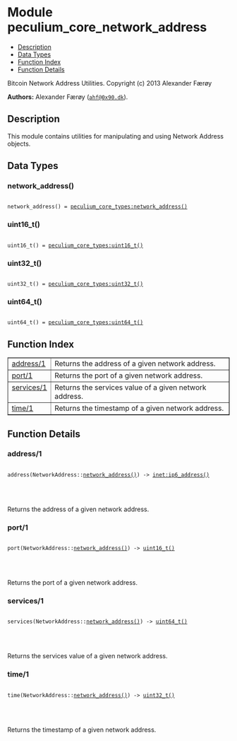 

# Module peculium_core_network_address #
* [Description](#description)
* [Data Types](#types)
* [Function Index](#index)
* [Function Details](#functions)


Bitcoin Network Address Utilities.
Copyright (c)  2013 Alexander Færøy

__Authors:__ Alexander Færøy ([`ahf@0x90.dk`](mailto:ahf@0x90.dk)).
<a name="description"></a>

## Description ##
   This module contains utilities for manipulating and using Network Address
objects.
<a name="types"></a>

## Data Types ##




### <a name="type-network_address">network_address()</a> ###



<pre><code>
network_address() = <a href="peculium_core_types.md#type-network_address">peculium_core_types:network_address()</a>
</code></pre>





### <a name="type-uint16_t">uint16_t()</a> ###



<pre><code>
uint16_t() = <a href="peculium_core_types.md#type-uint16_t">peculium_core_types:uint16_t()</a>
</code></pre>





### <a name="type-uint32_t">uint32_t()</a> ###



<pre><code>
uint32_t() = <a href="peculium_core_types.md#type-uint32_t">peculium_core_types:uint32_t()</a>
</code></pre>





### <a name="type-uint64_t">uint64_t()</a> ###



<pre><code>
uint64_t() = <a href="peculium_core_types.md#type-uint64_t">peculium_core_types:uint64_t()</a>
</code></pre>


<a name="index"></a>

## Function Index ##


<table width="100%" border="1" cellspacing="0" cellpadding="2" summary="function index"><tr><td valign="top"><a href="#address-1">address/1</a></td><td>Returns the address of a given network address.</td></tr><tr><td valign="top"><a href="#port-1">port/1</a></td><td>Returns the port of a given network address.</td></tr><tr><td valign="top"><a href="#services-1">services/1</a></td><td>Returns the services value of a given network address.</td></tr><tr><td valign="top"><a href="#time-1">time/1</a></td><td>Returns the timestamp of a given network address.</td></tr></table>


<a name="functions"></a>

## Function Details ##

<a name="address-1"></a>

### address/1 ###


<pre><code>
address(NetworkAddress::<a href="#type-network_address">network_address()</a>) -&gt; <a href="inet.md#type-ip6_address">inet:ip6_address()</a>
</code></pre>

<br></br>


Returns the address of a given network address.
<a name="port-1"></a>

### port/1 ###


<pre><code>
port(NetworkAddress::<a href="#type-network_address">network_address()</a>) -&gt; <a href="#type-uint16_t">uint16_t()</a>
</code></pre>

<br></br>


Returns the port of a given network address.
<a name="services-1"></a>

### services/1 ###


<pre><code>
services(NetworkAddress::<a href="#type-network_address">network_address()</a>) -&gt; <a href="#type-uint64_t">uint64_t()</a>
</code></pre>

<br></br>


Returns the services value of a given network address.
<a name="time-1"></a>

### time/1 ###


<pre><code>
time(NetworkAddress::<a href="#type-network_address">network_address()</a>) -&gt; <a href="#type-uint32_t">uint32_t()</a>
</code></pre>

<br></br>


Returns the timestamp of a given network address.
